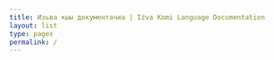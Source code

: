 ```yaml
---
title: Изьва кыы документачиа | Iźva Komi Language Documentation
layout: list
type: pages
permalink: /
---
```

